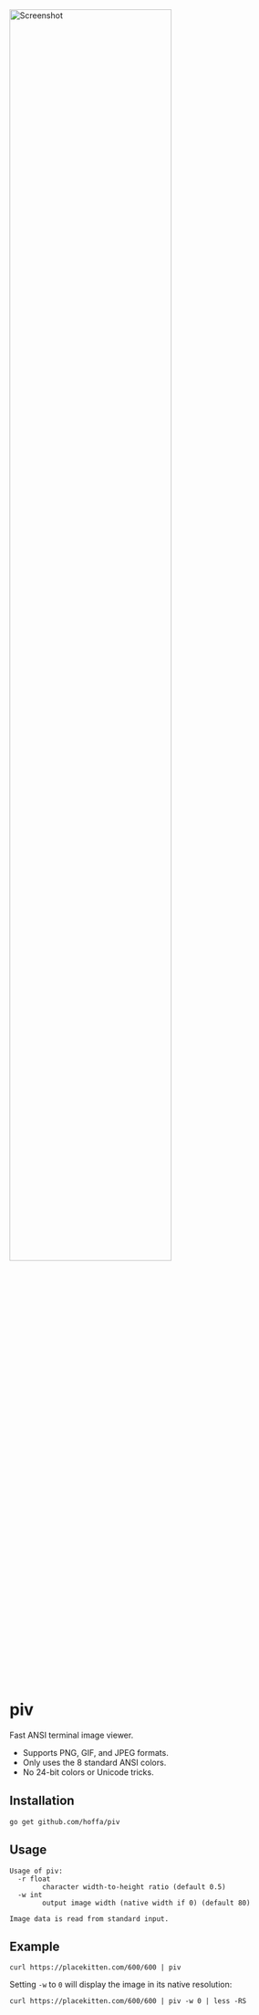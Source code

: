 <img src="https://i.imgur.com/TX8aCOa.png" alt="Screenshot" width="75%" />

# piv

Fast ANSI terminal image viewer.

- Supports PNG, GIF, and JPEG formats.
- Only uses the 8 standard ANSI colors.
- No 24-bit colors or Unicode tricks.

## Installation

```shell
go get github.com/hoffa/piv
```

## Usage

```
Usage of piv:
  -r float
    	character width-to-height ratio (default 0.5)
  -w int
    	output image width (native width if 0) (default 80)

Image data is read from standard input.
```

## Example

```shell
curl https://placekitten.com/600/600 | piv
```

Setting `-w` to `0` will display the image in its native resolution:

```shell
curl https://placekitten.com/600/600 | piv -w 0 | less -RS
```

